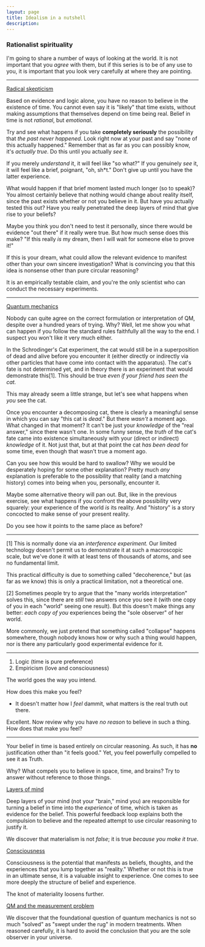 ```yaml
---
layout: page
title: Idealism in a nutshell
description:
---
```


### Rationalist spirituality

I'm going to share a number of ways of looking at the world. It is
not important that you *agree* with them, but if this series is to be
of any use to you, it is important that you look very carefully
at where they are pointing.

---

[Radical skepticism](radical-skepticism.html)

Based on evidence and logic alone, you have no reason to believe in
the existence of time. You cannot even say it is "likely" that
time exists, without making assumptions that themselves depend on time
being real. Belief in time is not *rational*, but *emotional*.

Try and see what happens if you take **completely seriously** the
possibility that *the past never happened.* Look right now at your past
and say "none of this actually happened." Remember that as far as you
can possibly know, it's *actually true*. Do this until you actually
*see* it.

If you merely *understand* it, it will feel like "so what?" If you
genuinely *see* it, it will feel like a brief, poignant, "oh, sh*t."
Don't give up until you have the latter experience.

What would happen if that brief moment lasted much longer (so to speak)?
You almost certainly believe that nothing would change about reality
itself, since the past exists whether or not you believe in it. But have
you actually tested this out? Have you really penetrated the deep layers
of mind that give rise to your beliefs?

Maybe you think you don't need to test it personally, since there would
be evidence "out there" if it really were true. But how much sense does
this make? "If this really *is* my dream, then I will wait for someone
else to prove it!"

If this is your dream, what could allow the relevant evidence to
manifest other than your own sincere investigation? What is convincing
you that this idea is nonsense other than pure circular reasoning?

It is an empirically testable claim, and you're the only scientist
who can conduct the necessary experiments.

---

[Quantum mechanics](quantum-short.html)

Nobody can quite agree on the correct formulation or interpretation of
QM, despite over a hundred years of trying. Why? Well, let me show you
what can happen if you follow the standard rules faithfully all the
way to the end. I suspect you won't like it very much either.

In the Schrodinger's Cat experiment, the cat would still be in a
superposition of dead and alive before you encounter it (either directly
or indirectly via other particles that have come into contact with the
apparatus). The cat's fate is not determined yet, and in theory
there is an experiment that would demonstrate this[1]. This should be
true *even if your friend has seen the cat.*

This may already seem a little strange, but let's see what happens when
*you* see the cat.

Once you encounter a decomposing cat, there is clearly a meaningful
sense in which you can say "this cat is *dead*." But there *wasn't*
a moment ago. What changed in that moment? It can't be just your
*knowledge* of the "real answer," since there wasn't one. In some funny
sense, the *truth* of the cat's fate came into existence simultaneously
with your (direct or indirect) *knowledge* of it. Not just that, but
at that point the cat *has been dead* for some time, even though that
wasn't true a moment ago.

Can you see how this would be hard to swallow? Why we would be
desperately hoping for some other explanation? Pretty much *any*
explanation is preferable to the possibility that reality (and a
matching history) comes into being when you, personally, encounter it.

Maybe some alternative theory will pan out. But, like in the
previous exercise, see what happens if you confront the above
possibility very squarely: your experience of the world *is* its
reality. And "history" is a story concocted to make sense of your present
reality.

Do you see how it points to the same place as before?

---

[1] This is normally done via an *interference experiment.* Our limited
technology doesn't permit us to demonstrate it at such a macroscopic
scale, but we've done it with at least tens of thousands of atoms, and
see no fundamental limit.

This practical difficulty is due to something called "decoherence," but
(as far as we know) this is only a practical limitation, not a
theoretical one.

[2] Sometimes people try to argue that the "many worlds interpretation"
solves this, since there are *still* two answers once you see it (with
one copy of you in each "world" seeing one result). But this doesn't
make things any better: *each copy of you* experiences being the "sole
observer" of her world.

More commonly, we just pretend that something called "collapse" happens
somewhere, though nobody knows how or why such a thing would happen,
nor is there any particularly good experimental evidence for it.

---


1. Logic (time is pure preference)
2. Empiricism (love and consciousness)

The world goes the way you intend.

How does this make you feel?

* It doesn't matter how I *feel* dammit, what matters is the real truth
out there.

Excellent. Now review why you have *no reason* to believe in such a
thing. How does that make you feel?

---


Your belief in time is based entirely on circular reasoning. As such,
it has **no** justification other than "it feels good." Yet, you feel
powerfully compelled to see it as Truth.

Why? What compels you to believe in space, time, and brains? Try to
answer without reference to those things.

[Layers of mind](layers-of-mind.html)

Deep layers of your mind (not your "brain," mind you) are responsible
for turning a belief in time into the *experience* of time, which is
taken as evidence for the belief. This powerful feedback loop explains
both the compulsion to believe and the repeated attempt to use circular
reasoning to justify it.

We discover that materialism is not *false*; it is true *because you
make it true*.

[Consciousness](consciousness.html)

Consciousness is the potential that manifests as beliefs, thoughts, and
the experiences that you lump together as "reality." Whether or not this
is true in an ultimate sense, it is a valuable insight to experience.
One comes to see more deeply the structure of belief and experience.

The knot of materiality loosens further.

[QM and the measurement problem](quantum.html)

We discover that the foundational question of quantum mechanics is
not so much "solved" as "swept under the rug" in modern treatments.
When reasoned carefully, it is hard to avoid the conclusion that *you*
are the sole observer in your universe.
